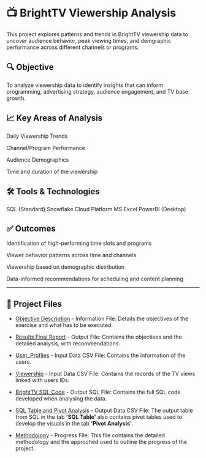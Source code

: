 # 📺 BrightTV Viewership Analysis

This project explores patterns and trends in BrightTV viewership data to uncover audience behavior, peak viewing times, and demgraphic performance across different channels or programs.


## 🔍 Objective

To analyze viewership data to identify insights that can inform programming, advertising strategy, audience engagement, and TV base growth.


## 📈 Key Areas of Analysis

Daily Viewership Trends

Channel/Program Performance

Audience Demographics

Time and duration of the viewership


## 🛠️ Tools & Technologies

SQL (Standard)
Snowflake Cloud Platform
MS Excel
PowerBI (Desktop)


## ✅ Outcomes

Identification of high-performing time slots and programs

Viewer behavior patterns across time and channels

Viewership based on demographic distribution

Data-informed recommendations for scheduling and content planning

----

## 📂 Project Files

- [Objective Description](https://github.com/Tiyani-Baloyi-Analyst/BrightTV-Viewership-Case-Study/blob/main/BrightTV%20Case%20Study.pdf) - Information File: Details the objectives of the exercise and what has to be executed.
- [Results Final Report](https://github.com/Tiyani-Baloyi-Analyst/BrightTV-Viewership-Case-Study/blob/main/Bright%20TV%20Case%20Study%20Final%20Report.pdf) - Output File: Contains the objectives and the detailed analysis, with recommendations.
- [User_Profiles](https://github.com/Tiyani-Baloyi-Analyst/BrightTV-Viewership-Case-Study/blob/main/CSV_User_Profiles.csv) - Input Data CSV File: Contains the information of the users.
- [Viewership](https://github.com/Tiyani-Baloyi-Analyst/BrightTV-Viewership-Case-Study/blob/main/CSV_Viewership.csv) - Input Data CSV File: Contains the records of the TV views linked with users IDs.
- [BrightTV SQL Code](https://github.com/Tiyani-Baloyi-Analyst/BrightTV-Viewership-Case-Study/blob/main/Bright%20TV%20Case%20Study.sql) - Output SQL File: Contains the full SQL code developed when analysing the data.
- [SQL Table and Pivot Analysis](https://github.com/Tiyani-Baloyi-Analyst/BrightTV-Viewership-Case-Study/blob/main/SQL%20Table%20and%20Pivot%20Analysis.xlsx) - Output Data CSV File: The output table from SQL in the tab **'SQL Table'** also contains pivot tables used to develop the visuals in the tab **'Pivot Analysis'**.


- [Methodology](https://github.com/Tiyani-Baloyi-Analyst/BrightTV-Viewership-Case-Study/blob/main/BrightTV%20Case%20Study%20Methodology.pdf) - Progress File: This file contains the detailed methodology and the approched used to outline the progress of the project.



